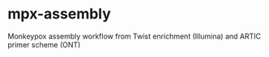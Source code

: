 # mpx-assembly

Monkeypox assembly workflow from Twist enrichment (Illumina) and ARTIC primer scheme (ONT)
